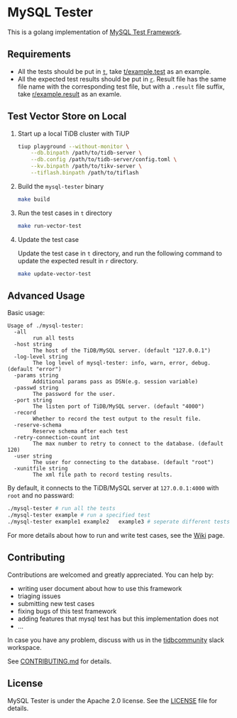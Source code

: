 # MySQL Tester

This is a golang implementation of [MySQL Test Framework](https://github.com/mysql/mysql-server/tree/8.0/mysql-test).

## Requirements

- All the tests should be put in [`t`](./t), take [t/example.test](./t/example.test) as an example.
- All the expected test results should be put in [`r`](./r). Result file has the same file name with the corresponding test file, but with a `.result` file suffix, take [r/example.result](./r/example.result) as an examle.

## Test Vector Store on Local

1. Start up a local TiDB cluster with TiUP

    ```bash
    tiup playground --without-monitor \
        --db.binpath /path/to/tidb-server \
        --db.config /path/to/tidb-server/config.toml \
        --kv.binpath /path/to/tikv-server \
        --tiflash.binpath /path/to/tiflash
    ```
   
2. Build the `mysql-tester` binary

    ```bash
    make build
    ```

3. Run the test cases in `t` directory

    ```bash
    make run-vector-test
    ```

4. Update the test case

    Update the test case in `t` directory, and run the following command to update the expected result in `r` directory.

    ```bash
    make update-vector-test
    ```

## Advanced Usage

Basic usage:

```
Usage of ./mysql-tester:
  -all
        run all tests
  -host string
        The host of the TiDB/MySQL server. (default "127.0.0.1")
  -log-level string
        The log level of mysql-tester: info, warn, error, debug. (default "error")
  -params string
        Additional params pass as DSN(e.g. session variable)
  -passwd string
        The password for the user.
  -port string
        The listen port of TiDB/MySQL server. (default "4000")
  -record
        Whether to record the test output to the result file.
  -reserve-schema
        Reserve schema after each test
  -retry-connection-count int
        The max number to retry to connect to the database. (default 120)
  -user string
        The user for connecting to the database. (default "root")
  -xunitfile string
        The xml file path to record testing results.
```

By default, it connects to the TiDB/MySQL server at `127.0.0.1:4000` with `root` and no passward:

```sh
./mysql-tester # run all the tests
./mysql-tester example # run a specified test
./mysql-tester example1 example2   example3 # seperate different tests with one or more spaces
```

For more details about how to run and write test cases, see the [Wiki](https://github.com/pingcap/mysql-tester/wiki) page.

## Contributing

Contributions are welcomed and greatly appreciated. You can help by:

- writing user document about how to use this framework
- triaging issues
- submitting new test cases
- fixing bugs of this test framework
- adding features that mysql test has but this implementation does not
- ...

In case you have any problem, discuss with us in the [tidbcommunity](https://join.slack.com/t/tidbcommunity/shared_invite/enQtNzc0MzI4ODExMDc4LWYwYmIzMjZkYzJiNDUxMmZlN2FiMGJkZjAyMzQ5NGU0NGY0NzI3NTYwMjAyNGQ1N2I2ZjAxNzc1OGUwYWM0NzE) slack workspace.

See [CONTRIBUTING.md](./CONTRIBUTING.md) for details.

## License

MySQL Tester is under the Apache 2.0 license. See the [LICENSE](./LICENSE) file for details.

